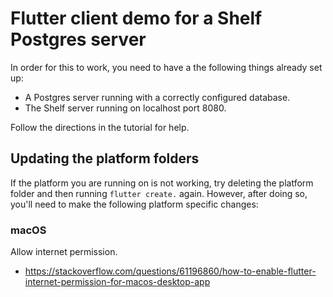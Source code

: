 # Flutter client demo for a Shelf Postgres server

In order for this to work, you need to have a the following things already set up:

- A Postgres server running with a correctly configured database.
- The Shelf server running on localhost port 8080.

Follow the directions in the tutorial for help.

## Updating the platform folders

If the platform you are running on is not working, try deleting the platform folder and then running `flutter create.` again. However, after doing so, you'll need to make the following platform specific changes:

### macOS

Allow internet permission.

- https://stackoverflow.com/questions/61196860/how-to-enable-flutter-internet-permission-for-macos-desktop-app
